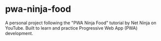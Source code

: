 # pwa-ninja-food
A personal project following the "PWA Ninja Food" tutorial by Net Ninja on YouTube. Built to learn and practice Progressive Web App (PWA) development.
